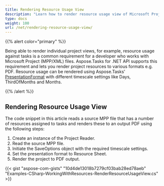 ```yaml
---
title: Rendering Resource Usage View
description: "Learn how to render resource usage view of Microsoft Project (MPP/XML) files using Aspose.Tasks for .NET."
type: docs
weight: 100
url: /net/rendering-resource-usage-view/
---
```


{{% alert color="primary" %}}

Being able to render individual project views, for example, resource usage against tasks is a common requirement for a developer who works with Microsoft Project (MPP/XML) files. Aspose.Tasks for .NET API supports this requirement and lets you render project resources to various formats e.g. PDF. Resource usage can be rendered using Aspose.Tasks' [PresentationFormat](https://reference.aspose.com/tasks/net/aspose.tasks.visualization/presentationformat) with different timescale settings like Days, ThirdOfMonths and Months.

{{% /alert %}}

## **Rendering Resource Usage View**
The code snippet in this article reads a source MPP file that has a number of resources assigned to tasks and renders these to an output PDF using the following steps:

1. Create an instance of the Project Reader.
2. Read the source MPP file.
3. Initiate the SaveOptions object with the required timescale settings.
4. Set the presentation format to Resource Sheet.
5. Render the project to PDF output.

{{< gist "aspose-com-gists" "10d4de13018b7279cf03bab28ed78aeb" "Examples-CSharp-WorkingWithResources-RenderResourceUsageView.cs" >}}
